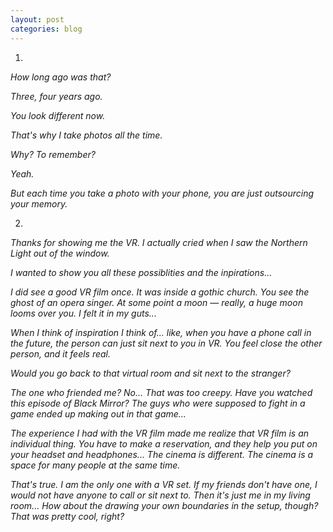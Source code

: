 ```yaml
---
layout: post
categories: blog
---
```


1.

_How long ago was that?_ 

_Three, four years ago._

_You look different now._

_That's why I take photos all the time._

_Why? To remember?_

_Yeah._

_But each time you take a photo with your phone, you are just outsourcing your memory._ 

2.

_Thanks for showing me the VR. I actually cried when I saw the Northern Light out of the window._

_I wanted to show you all these possiblities and the inpirations..._

_I did see a good VR film once. It was inside a gothic church. You see the ghost of an opera singer. At some point a moon — really, a huge moon looms over you. I felt it in my guts..._

_When I think of inspiration I think of... like, when you have a phone call in the future, the person can just sit next to you in VR. You feel close the other person, and it feels real._

_Would you go back to that virtual room and sit next to the stranger?_

_The one who friended me? No... That was too creepy. Have you watched this episode of Black Mirror? The guys who were supposed to fight in a game ended up making out in that game..._

_The experience I had with the VR film made me realize that VR film is an individual thing. You have to make a reservation, and they help you put on your headset and headphones... The cinema is different. The cinema is a space for many people at the same time._

_That's true. I am the only one with a VR set. If my friends don't have one, I would not have anyone to call or sit next to. Then it's just me in my living room... How about the drawing your own boundaries in the setup, though? That was pretty cool, right?_